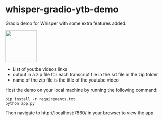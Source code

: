 # whisper-gradio-ytb-demo

Gradio demo for Whisper with some extra features added:

<img src="https://github.com/gamingflexer/whisper-gradio-ytb-demo/blob/main/images/main.png" width="100" />

- List of youtbe videos links
- output in a zip file for each transcript file in the srt file in the zip folder 
- name of the zip file is the title of the youtube video

Host the demo on your local machine by running the following command:

```
pip install -r requirements.txt
python app.py
```

Then navigate to http://localhost:7860/ in your browser to view the app.